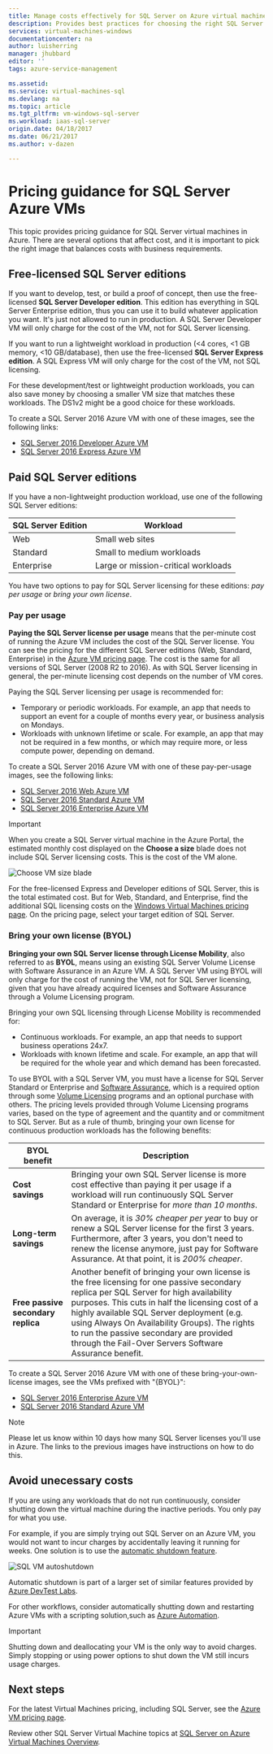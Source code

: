 ```yaml
---
title: Manage costs effectively for SQL Server on Azure virtual machines | Azure
description: Provides best practices for choosing the right SQL Server virtual machine pricing model.
services: virtual-machines-windows
documentationcenter: na
author: luisherring
manager: jhubbard
editor: ''
tags: azure-service-management

ms.assetid: 
ms.service: virtual-machines-sql
ms.devlang: na
ms.topic: article
ms.tgt_pltfrm: vm-windows-sql-server
ms.workload: iaas-sql-server
origin.date: 04/18/2017
ms.date: 06/21/2017
ms.author: v-dazen

---
```

# Pricing guidance for SQL Server Azure VMs

This topic provides pricing guidance for SQL Server virtual machines in Azure. There are several options that affect cost, and it is important to pick the right image that balances costs with business requirements.

## Free-licensed SQL Server editions

If you want to develop, test, or build a proof of concept, then use the free-licensed **SQL Server Developer edition**. This edition has everything in SQL Server Enterprise edition, thus you can use it to build whatever application you want. It's just not allowed to run in production. A SQL Server Developer VM will only charge for the cost of the VM, not for SQL Server licensing.

If you want to run a lightweight workload in production (<4 cores, <1 GB memory, <10 GB/database), then use the free-licensed **SQL Server Express edition**. A SQL Express VM will only charge for the cost of the VM, not SQL licensing.

For these development/test or lightweight production workloads, you can also save money by choosing a smaller VM size that matches these workloads. The DS1v2 might be a good choice for these workloads.

To create a SQL Server 2016 Azure VM with one of these images, see the following links:

- [SQL Server 2016 Developer Azure VM](https://portal.azure.cn/#create/Microsoft.FreeLicenseSQLServer2016SP1DeveloperWindowsServer2016-ARM)
- [SQL Server 2016 Express Azure VM](https://portal.azure.cn/#create/Microsoft.FreeLicenseSQLServer2016SP1ExpressWindowsServer2016-ARM)

## Paid SQL Server editions

If you have a non-lightweight production workload, use one of the following SQL Server editions:

| SQL Server Edition | Workload |
|-----|-----|
| Web | Small web sites |
| Standard | Small to medium workloads |
| Enterprise | Large or mission-critical workloads|

You have two options to pay for SQL Server licensing for these editions: *pay per usage* or *bring your own license*.

### Pay per usage

**Paying the SQL Server license per usage** means that the per-minute cost of running the Azure VM includes the cost of the SQL Server license. You can see the pricing for the different SQL Server editions (Web, Standard, Enterprise) in the [Azure VM pricing page](https://www.azure.cn/pricing/details/virtual-machines/sql-server-standard). The cost is the same for all versions of SQL Server (2008 R2 to 2016). As with SQL Server licensing in general, the per-minute licensing cost depends on the number of VM cores.

Paying the SQL Server licensing per usage is recommended for:

- Temporary or periodic workloads. For example, an app that needs to support an event for a couple of months every year, or business analysis on Mondays.
- Workloads with unknown lifetime or scale. For example, an app that may not be required in a few months, or which may require more, or less compute power, depending on demand.

To create a SQL Server 2016 Azure VM with one of these pay-per-usage images, see the following links:

- [SQL Server 2016 Web Azure VM](https://portal.azure.cn/#create/Microsoft.SQLServer2016SP1WebWindowsServer2016)
- [SQL Server 2016 Standard Azure VM](https://portal.azure.cn/#create/Microsoft.SQLServer2016SP1StandardWindowsServer2016)
- [SQL Server 2016 Enterprise Azure VM](https://portal.azure.cn/#create/Microsoft.SQLServer2016SP1EnterpriseWindowsServer2016)

> [!IMPORTANT]
> When you create a SQL Server virtual machine in the Azure Portal, the estimated monthly cost displayed on the **Choose a size** blade does not include SQL Server licensing costs. This is the cost of the VM alone.
>
> ![Choose VM size blade](./media/virtual-machines-windows-sql-server-pricing-guidance/sql-vm-choose-size-pricing-estimate.png)
>
>For the free-licensed Express and Developer editions of SQL Server, this is the total estimated cost. But for Web, Standard, and Enterprise, find the additional SQL licensing costs on the [Windows Virtual Machines pricing page](https://www.azure.cn/pricing/details/virtual-machines/windows/). On the pricing page, select your target edition of SQL Server.

### Bring your own license (BYOL)

**Bringing your own SQL Server license through License Mobility**, also referred to as **BYOL**, means using an existing SQL Server Volume License with Software Assurance in an Azure VM. A SQL Server VM using BYOL will only charge for the cost of running the VM, not for SQL Server licensing, given that you have already acquired licenses and Software Assurance through a Volume Licensing program.

Bringing your own SQL licensing through License Mobility is recommended for:

- Continuous workloads. For example, an app that needs to support business operations 24x7.
- Workloads with known lifetime and scale. For example, an app that will be required for the whole year and which demand has been forecasted.

To use BYOL with a SQL Server VM, you must have a license for SQL Server Standard or Enterprise and [Software Assurance](https://www.microsoft.com/licensing/licensing-programs/software-assurance-default.aspx#tab=1), which is a required option through some [Volume Licensing](https://www.microsoft.com/download/details.aspx?id=10585) programs and an optional purchase with others.  The pricing levels provided through Volume Licensing programs varies, based on the type of agreement and the quantity and or commitment to SQL Server. But as a rule of thumb, bringing your own license for continuous production workloads has the following benefits:

| BYOL benefit | Description |
|-----|-----|
| **Cost savings** | Bringing your own SQL Server license is more cost effective than paying it per usage if a workload will run continuously SQL Server Standard or Enterprise for *more than 10 months*. |
| **Long-term savings** | On average, it is *30% cheaper per year* to buy or renew a SQL Server license for the first 3 years. Furthermore, after 3 years, you don't need to renew the license anymore, just pay for Software Assurance. At that point, it is *200% cheaper*. |
| **Free passive secondary replica** | Another benefit of bringing your own license is the free licensing for one passive secondary replica per SQL Server for high availability purposes. This cuts in half the licensing cost of a highly available SQL Server deployment (e.g. using Always On Availability Groups). The rights to run the passive secondary are provided through the Fail-Over Servers Software Assurance benefit. |

To create a SQL Server 2016 Azure VM with one of these bring-your-own-license images, see the VMs prefixed with "{BYOL}":

- [SQL Server 2016 Enterprise Azure VM](https://portal.azure.cn/#create/Microsoft.BYOLSQLServer2016SP1EnterpriseWindowsServer2016)
- [SQL Server 2016 Standard Azure VM](https://portal.azure.cn/#create/Microsoft.BYOLSQLServer2016SP1StandardWindowsServer2016)

> [!NOTE]
> Please let us know within 10 days how many SQL Server licenses you'll use in Azure. The links to the previous images have instructions on how to do this.

## Avoid unecessary costs

If you are using any workloads that do not run continuously, consider shutting down the virtual machine during the inactive periods. You only pay for what you use.

For example, if you are simply trying out SQL Server on an Azure VM, you would not want to incur charges by accidentally leaving it running for weeks. One solution is to use the [automatic shutdown feature](https://azure.microsoft.com/blog/announcing-auto-shutdown-for-vms-using-azure-resource-manager/).

![SQL VM autoshutdown](./media/virtual-machines-windows-sql-server-pricing-guidance/sql-vm-auto-shutdown.png)

Automatic shutdown is part of a larger set of similar features provided by [Azure DevTest Labs](https://www.azure.cn/home/features/devtest-lab).

For other workflows, consider automatically shutting down and restarting Azure VMs with a scripting solution,such as [Azure Automation](https://www.azure.cn/home/features/automation/).

> [!IMPORTANT]
> Shutting down and deallocating your VM is the only way to avoid charges. Simply stopping or using power options to shut down the VM still incurs usage charges.

## Next steps

For the latest Virtual Machines pricing, including SQL Server, see the [Azure VM pricing page](https://www.azure.cn/pricing/details/virtual-machines/sql-server-standard).

Review other SQL Server Virtual Machine topics at [SQL Server on Azure Virtual Machines Overview](virtual-machines-windows-sql-server-iaas-overview.md).